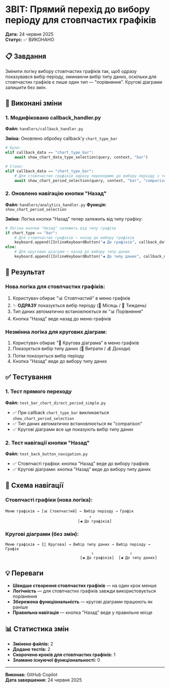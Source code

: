 # ЗВІТ: Прямий перехід до вибору періоду для стовпчастих графіків

**Дата:** 24 червня 2025  
**Статус:** ✅ ВИКОНАНО

## 📋 Завдання

Змінити логіку вибору стовпчастих графіків так, щоб одразу показувався вибір періоду, оминаючи вибір типу даних, оскільки для стовпчастих графіків є лише один тип — "порівняння". Кругові діаграми залишити без змін.

## 🔧 Виконані зміни

### 1. Модифіковано callback_handler.py

**Файл:** `handlers/callback_handler.py`

**Зміна:** Оновлено обробку callback'у `chart_type_bar`

```python
# Було:
elif callback_data == "chart_type_bar":
    await show_chart_data_type_selection(query, context, "bar")

# Стало:
elif callback_data == "chart_type_bar":
    # Для стовпчастих графіків одразу переходимо до вибору періоду з типом "comparison"
    await show_chart_period_selection(query, context, "bar", "comparison")
```

### 2. Оновлено навігацію кнопки "Назад"

**Файл:** `handlers/analytics_handler.py`
**Функція:** `show_chart_period_selection`

**Зміна:** Логіка кнопки "Назад" тепер залежить від типу графіку:

```python
# Логіка кнопки "Назад" залежить від типу графіку
if chart_type == "bar":
    # Для стовпчастих графіків — назад до вибору графіків
    keyboard.append([InlineKeyboardButton("◀️ До графіків", callback_data="analytics_charts")])
else:
    # Для кругових діаграм — назад до вибору типу даних
    keyboard.append([InlineKeyboardButton("◀️ До типу даних", callback_data=f"chart_type_{chart_type}")])
```

## 🎯 Результат

### Нова логіка для стовпчастих графіків:

1. Користувач обирає "📊 Стовпчастий" в меню графіків
2. ✨ **ОДРАЗУ** показується вибір періоду (📅 Місяць / 📆 Тиждень)
3. Тип даних автоматично встановлюється як "📊 Порівняння"
4. Кнопка "Назад" веде назад до меню графіків

### Незмінна логіка для кругових діаграм:

1. Користувач обирає "🍩 Кругова діаграма" в меню графіків
2. Показується вибір типу даних (💸 Витрати / 💰 Доходи)
3. Потім показується вибір періоду
4. Кнопка "Назад" веде до вибору типу даних

## ✅ Тестування

### 1. Тест прямого переходу

**Файл:** `test_bar_chart_direct_period_simple.py`

- ✅ При callback `chart_type_bar` викликається `show_chart_period_selection`
- ✅ Тип даних автоматично встановлюється як "comparison"
- ✅ Кругові діаграми все ще показують вибір типу даних

### 2. Тест навігації кнопки "Назад"

**Файл:** `test_back_button_navigation.py`

- ✅ Стовпчасті графіки: кнопка "Назад" веде до вибору графіків
- ✅ Кругові діаграми: кнопка "Назад" веде до вибору типу даних

## 🔄 Схема навігації

### Стовпчасті графіки (нова логіка):

```
Меню графіків → [📊 Стовпчастий] → Вибір періоду → Графік
                                     ↑
                                [◀️ До графіків]
```

### Кругові діаграми (без змін):

```
Меню графіків → [🍩 Кругова] → Вибір типу даних → Вибір періоду → Графік
                                      ↑                ↑
                                 [◀️ До графіків]  [◀️ До типу даних]
```

## 💡 Переваги

- **Швидше створення стовпчастих графіків** — на один крок менше
- **Логічність** — для стовпчастих графіків завжди використовується порівняння
- **Збережена функціональність** — кругові діаграми працюють як раніше
- **Правильна навігація** — кнопка "Назад" веде у правильне місце

## 📊 Статистика змін

- **Змінено файлів:** 2
- **Додано тестів:** 2
- **Скорочено кроків для стовпчастих графіків:** 1
- **Зламано існуючої функціональності:** 0

---

**Виконав:** GitHub Copilot  
**Дата завершення:** 24 червня 2025
